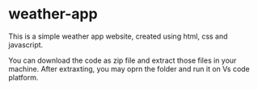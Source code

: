 # weather-app
This is a simple weather app website, created using html, css and javascript.

You can download the code as zip file and extract those files in your machine. 
After extraxting, you may oprn the folder and run it on Vs code platform.
